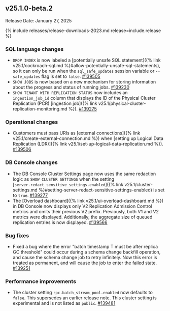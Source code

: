 ## v25.1.0-beta.2

Release Date: January 27, 2025

{% include releases/release-downloads-2023.md release=include.release %}

<h3 id="v25-1-0-beta-2-sql-language-changes">SQL language changes</h3>

- `DROP INDEX` is now labeled a [potentially unsafe SQL statement]({% link v25.1/cockroach-sql.md %}#allow-potentially-unsafe-sql-statements), so it can only be run when the `sql_safe_updates` session variable or `--safe_updates` flag is set to `false`. [#139505][#139505]
- `SHOW JOBS` is now based on a new mechanism for storing information about the progress and status of running jobs. [#139230][#139230]
- `SHOW TENANT WITH REPLICATION STATUS` now includes an `ingestion_job_id` column that displays the ID of the Physical Cluster Replication (PCR) [ingestion job]({% link v25.1/physical-cluster-replication-monitoring.md %}). [#139275][#139275]

<h3 id="v25-1-0-beta-2-operational-changes">Operational changes</h3>

- Customers must pass URIs as [external connections]({% link v25.1/create-external-connection.md %}) when [setting up Logical Data Replication (LDR)]({% link v25.1/set-up-logical-data-replication.md %}). [#139506][#139506]

<h3 id="v25-1-0-beta-2-db-console-changes">DB Console changes</h3>

- The DB Console Cluster Settings page now uses the same redaction logic as `SHOW CLUSTER SETTINGS` when the setting [`server.redact_sensitive_settings.enabled`]({% link v25.1/cluster-settings.md %}#setting-server-redact-sensitive-settings-enabled) is set to `true`. [#139277][#139277]
- The [Overload dashboard]({% link v25.1/ui-overload-dashboard.md %}) in DB Console now displays only V2 Replication Admission Control metrics and omits their previous V2 prefix. Previously, both V1 and V2 metrics were displayed. Additionally, the aggregate size of queued replication entries is now displayed. [#139566][#139566]

<h3 id="v25-1-0-beta-2-bug-fixes">Bug fixes</h3>

- Fixed a bug where the error "batch timestamp T must be after replica GC threshold" could occur during a schema change backfill operation, and cause the schema change job to retry infinitely. Now this error is treated as permanent, and will cause the job to enter the failed state. [#139251][#139251]

<h3 id="v25-1-0-beta-2-performance-improvements">Performance improvements</h3>

- The cluster setting `rpc.batch_stream_pool.enabled` now defaults to `false`. This supersedes an earlier release note. This cluster setting is experimental and is not listed as `public`. [#139481][#139481]

[#139230]: https://github.com/cockroachdb/cockroach/pull/139230
[#139251]: https://github.com/cockroachdb/cockroach/pull/139251
[#139275]: https://github.com/cockroachdb/cockroach/pull/139275
[#139277]: https://github.com/cockroachdb/cockroach/pull/139277
[#139481]: https://github.com/cockroachdb/cockroach/pull/139481
[#139505]: https://github.com/cockroachdb/cockroach/pull/139505
[#139506]: https://github.com/cockroachdb/cockroach/pull/139506
[#139566]: https://github.com/cockroachdb/cockroach/pull/139566

